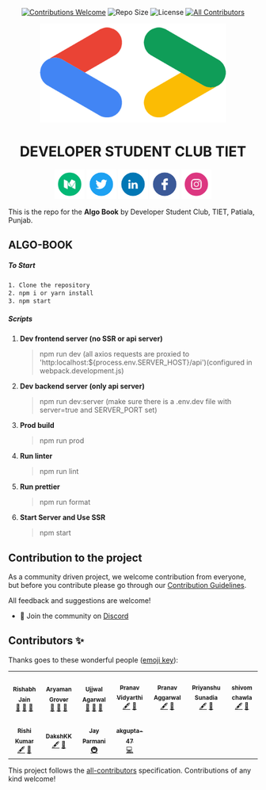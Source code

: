 <div align = "center">

<!-- ALL-CONTRIBUTORS-BADGE:START - Do not remove or modify this section -->
[![Contributions Welcome](https://img.shields.io/badge/Contributions-Welcome-brightgreen?style=flat-square)](CONTRIBUTING.md)
![Repo Size](https://img.shields.io/github/repo-size/developer-student-club-thapar/algo-book?style=flat-square)
![License](https://img.shields.io/github/license/developer-student-club-thapar/algo-book?color=green&style=flat-square)
[![All Contributors](https://img.shields.io/badge/all_contributors-11-orange.svg?style=flat-square)](#contributors-)
<!-- ALL-CONTRIBUTORS-BADGE:END -->

<img height=200px src="https://github.com/developer-student-club-thapar/officialWebsite/blob/master/src/assets/dsc_logo.png">

# DEVELOPER STUDENT CLUB TIET

<a href="https://medium.com/developer-student-clubs-tiet"><img src="https://github.com/aritraroy/social-icons/blob/master/medium-icon.png?raw=true" width="60"></a>
<a href="https://twitter.com/dsctiet"><img src="https://github.com/aritraroy/social-icons/blob/master/twitter-icon.png?raw=true" width="60"></a>
<a href="https://www.linkedin.com/company/developer-student-club-thapar"><img src="https://github.com/aritraroy/social-icons/blob/master/linkedin-icon.png?raw=true" width="60"></a>
<a href="https://facebook.com/dscthapar"><img src="https://github.com/aritraroy/social-icons/blob/master/facebook-icon.png?raw=true" width="60"></a>
<a href="https://instagram.com/dsc.tiet"><img src="https://github.com/aritraroy/social-icons/blob/master/instagram-icon.png?raw=true" width="60"></a>
</div>

This is the repo for the **Algo Book** by Developer Student Club, TIET, Patiala, Punjab.

## ALGO-BOOK

##### To Start

```
1. Clone the repository
2. npm i or yarn install
3. npm start
```

##### Scripts

1. **Dev frontend server (no SSR or api server)**

    > npm run dev (all axios requests are proxied to 'http:localhost:\${process.env.SERVER_HOST}/api')(configured in webpack.development.js)

2. **Dev backend server (only api server)**

    > npm run dev:server
    > (make sure there is a .env.dev file with server=true and SERVER_PORT set)

3. **Prod build**

    > npm run prod

4. **Run linter**

    > npm run lint

5. **Run prettier**

    > npm run format

6. **Start Server and Use SSR**

    > npm start
    
## Contribution to the project

As a community driven project, we welcome contribution from everyone, but before you contribute please go through our [Contribution Guidelines](CONTRIBUTING.md).

All feedback and suggestions are welcome!

- 💬 Join the community on [Discord](https://discord.gg/jc9X4cj)

## Contributors ✨

Thanks goes to these wonderful people ([emoji key](https://allcontributors.org/docs/en/emoji-key)):

<!-- ALL-CONTRIBUTORS-LIST:START - Do not remove or modify this section -->
<!-- prettier-ignore-start -->
<!-- markdownlint-disable -->
<table>
  <tr>
    <td align="center"><a href="https://github.com/RishabhJain-28"><img src="https://avatars3.githubusercontent.com/u/56471206?v=4" width="100px;" alt=""/><br /><sub><b>Rishabh Jain</b></sub></a><br /><a href="#design-RishabhJain-28" title="Design">🎨</a> <a href="https://github.com/developer-student-club-thapar/algo-book/commits?author=RishabhJain-28" title="Documentation">📖</a> <a href="#maintenance-RishabhJain-28" title="Maintenance">🚧</a></td>
    <td align="center"><a href="https://github.com/Aryaman1706"><img src="https://avatars2.githubusercontent.com/u/56519273?v=4" width="100px;" alt=""/><br /><sub><b>Aryaman Grover</b></sub></a><br /><a href="#design-Aryaman1706" title="Design">🎨</a> <a href="https://github.com/developer-student-club-thapar/algo-book/commits?author=Aryaman1706" title="Documentation">📖</a> <a href="#maintenance-Aryaman1706" title="Maintenance">🚧</a></td>
    <td align="center"><a href="https://github.com/specter25"><img src="https://avatars1.githubusercontent.com/u/56391382?v=4" width="100px;" alt=""/><br /><sub><b>Ujjwal Agarwal</b></sub></a><br /><a href="https://github.com/developer-student-club-thapar/algo-book/commits?author=specter25" title="Documentation">📖</a> <a href="#maintenance-specter25" title="Maintenance">🚧</a> <a href="#design-specter25" title="Design">🎨</a></td>
    <td align="center"><a href="https://github.com/pranavvidyarthi7"><img src="https://avatars3.githubusercontent.com/u/55582190?v=4" width="100px;" alt=""/><br /><sub><b>Pranav Vidyarthi</b></sub></a><br /><a href="#content-pranavvidyarthi7" title="Content">🖋</a> <a href="https://github.com/developer-student-club-thapar/algo-book/commits?author=pranavvidyarthi7" title="Documentation">📖</a></td>
    <td align="center"><a href="https://github.com/agg-pranav"><img src="https://avatars1.githubusercontent.com/u/56552104?v=4" width="100px;" alt=""/><br /><sub><b>Pranav Aggarwal</b></sub></a><br /><a href="#content-agg-pranav" title="Content">🖋</a> <a href="https://github.com/developer-student-club-thapar/algo-book/commits?author=agg-pranav" title="Documentation">📖</a></td>
    <td align="center"><a href="https://github.com/mr-robot183"><img src="https://avatars0.githubusercontent.com/u/63597682?v=4" width="100px;" alt=""/><br /><sub><b>Priyanshu Sunadia</b></sub></a><br /><a href="#content-mr-robot183" title="Content">🖋</a> <a href="https://github.com/developer-student-club-thapar/algo-book/commits?author=mr-robot183" title="Documentation">📖</a></td>
    <td align="center"><a href="https://github.com/shivom2k"><img src="https://avatars3.githubusercontent.com/u/56880740?v=4" width="100px;" alt=""/><br /><sub><b>shivom chawla</b></sub></a><br /><a href="#content-shivom2k" title="Content">🖋</a> <a href="https://github.com/developer-student-club-thapar/algo-book/commits?author=shivom2k" title="Documentation">📖</a></td>
  </tr>
  <tr>
    <td align="center"><a href="https://github.com/RishiKr3101"><img src="https://avatars1.githubusercontent.com/u/65591606?v=4" width="100px;" alt=""/><br /><sub><b>Rishi Kumar</b></sub></a><br /><a href="#content-RishiKr3101" title="Content">🖋</a> <a href="https://github.com/developer-student-club-thapar/algo-book/commits?author=RishiKr3101" title="Documentation">📖</a></td>
    <td align="center"><a href="https://github.com/DakshKK"><img src="https://avatars1.githubusercontent.com/u/54723155?v=4" width="100px;" alt=""/><br /><sub><b>DakshKK</b></sub></a><br /><a href="#content-DakshKK" title="Content">🖋</a> <a href="https://github.com/developer-student-club-thapar/algo-book/commits?author=DakshKK" title="Documentation">📖</a></td>
    <td align="center"><a href="https://linkedin.com/in/jsparmani"><img src="https://avatars3.githubusercontent.com/u/41769747?v=4" width="100px;" alt=""/><br /><sub><b>Jay Parmani</b></sub></a><br /><a href="#infra-jsparmani" title="Infrastructure (Hosting, Build-Tools, etc)">🚇</a></td>
    <td align="center"><a href="https://github.com/akgupta-47"><img src="https://avatars2.githubusercontent.com/u/60443592?v=4" width="100px;" alt=""/><br /><sub><b>akgupta-47</b></sub></a><br /><a href="https://github.com/developer-student-club-thapar/algo-book/commits?author=akgupta-47" title="Code">💻</a></td>
  </tr>
</table>

<!-- markdownlint-enable -->
<!-- prettier-ignore-end -->
<!-- ALL-CONTRIBUTORS-LIST:END -->

This project follows the [all-contributors](https://github.com/all-contributors/all-contributors) specification. Contributions of any kind welcome!
